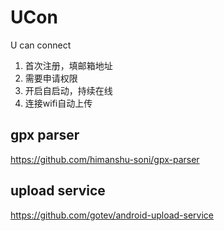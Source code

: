 # UCon
U can connect
1. 首次注册，填邮箱地址
2. 需要申请权限
3. 开启自启动，持续在线
4. 连接wifi自动上传


## gpx parser
https://github.com/himanshu-soni/gpx-parser

## upload service
https://github.com/gotev/android-upload-service
